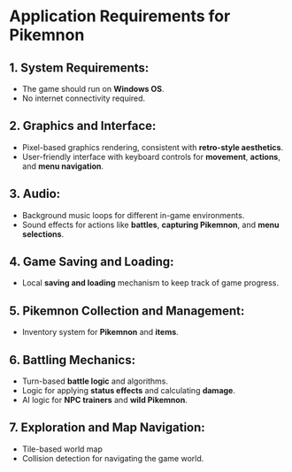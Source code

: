 # Application Requirements for Pikemnon

## 1. System Requirements:
- The game should run on **Windows OS**.
- No internet connectivity required.

## 2. Graphics and Interface:
- Pixel-based graphics rendering, consistent with **retro-style aesthetics**.
- User-friendly interface with keyboard controls for **movement**, **actions**, and **menu navigation**.

## 3. Audio:
- Background music loops for different in-game environments.
- Sound effects for actions like **battles**, **capturing Pikemnon**, and **menu selections**.

## 4. Game Saving and Loading:
- Local **saving and loading** mechanism to keep track of game progress.

## 5. Pikemnon Collection and Management:
- Inventory system for **Pikemnon** and **items**.

## 6. Battling Mechanics:
- Turn-based **battle logic** and algorithms.
- Logic for applying **status effects** and calculating **damage**.
- AI logic for **NPC trainers** and **wild Pikemnon**.

## 7. Exploration and Map Navigation:
- Tile-based world map
- Collision detection for navigating the game world.